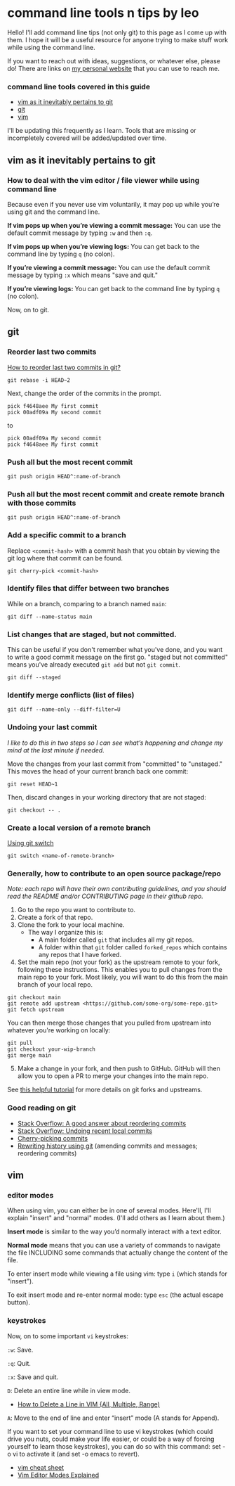# command line tools n tips by leo

Hello! I'll add command line tips (not only git) to this page as I come up with them. 
I hope it will be a useful resource for anyone trying to make stuff work while using 
the command line.

If you want to reach out with ideas, suggestions, or whatever else, please do! There 
are links on [my personal website](https://leoebfolsom.com/) that you can use to reach me.

### command line tools covered in this guide
* [vim as it inevitably pertains to git](#vim-as-it-inevitably-pertains-to-git)
* [git](#git)
* [vim](#vim)

I'll be updating this frequently as I learn. Tools that are missing or incompletely covered will be added/updated over time.

## vim as it inevitably pertains to git

### How to deal with the vim editor / file viewer while using command line
Because even if you never use vim voluntarily, it may pop up while you’re 
using git and the command line.

**If vim pops up when you’re viewing a commit message:** You can use the default 
commit message by typing `:w` and then `:q`.

**If vim pops up when you’re viewing logs:** You can get back to the command 
line by typing `q` (no colon).

**If you’re viewing a commit message:** You can use the default commit message by typing `:x` which means "save and quit."

**If you’re viewing logs:** You can get back to the command line by typing `q` (no colon).

Now, on to git.

## git

### Reorder last two commits
[How to reorder last two commits in git?](https://stackoverflow.com/questions/33388210/how-to-reorder-last-two-commits-in-git)

```
git rebase -i HEAD~2
```

Next, change the order of the commits in the prompt.

```
pick f4648aee My first commit
pick 00adf09a My second commit
```

to

```
pick 00adf09a My second commit
pick f4648aee My first commit
```

### Push all but the most recent commit

```
git push origin HEAD^:name-of-branch
```

### Push all but the most recent commit and create remote branch with those commits 

```
git push origin HEAD^:name-of-branch
```

### Add a specific commit to a branch

Replace `<commit-hash>` with a commit hash that you obtain 
by viewing the git log where that commit can be found.

```
git cherry-pick <commit-hash>
```

### Identify files that differ between two branches
While on a branch, comparing to a branch named `main`:

```
git diff --name-status main
```

### List changes that are staged, but not committed.
This can be useful if you don't remember what you've done, and
you want to write a good commit message on the first go. "staged
but not committed" means you've already executed `git add` but 
not `git commit`.

```
git diff --staged
```

### Identify merge conflicts (list of files)

```
git diff --name-only --diff-filter=U
```

### Undoing your last commit
*I like to do this in two steps so I can see what’s 
happening and change my mind at the last minute if needed.*

Move the changes from your last commit from "committed" to "unstaged." 
This moves the head of your current branch back one commit:

```
git reset HEAD~1
```

Then, discard changes in your working directory that are not staged:

```
git checkout -- .
```

### Create a local version of a remote branch
[Using git switch](https://stackoverflow.com/a/9537923/5037635)

```
git switch <name-of-remote-branch>
```

### Generally, how to contribute to an open source package/repo
_Note: each repo will have their own contributing guidelines, and you should 
read the README and/or CONTRIBUTING page in their github repo._

1. Go to the repo you want to contribute to.
2. Create a fork of that repo.
3. Clone the fork to your local machine.
    * The way I organize this is:
        - A main folder called `git` that includes all my git repos.
        - A folder within that `git` folder called `forked_repos` which contains 
        any repos that I have forked.
4. Set the main repo (not your fork) as the upstream remote to your fork, 
following these instructions. This enables you to pull changes from the main repo to your fork.
Most likely, you will want to do this from the main branch of your local repo.
```
git checkout main
git remote add upstream <https://github.com/some-org/some-repo.git>
git fetch upstream
```
You can then merge those changes that you pulled from upstream into whatever you're working
on locally:
```
git pull
git checkout your-wip-branch
git merge main
```
5. Make a change in your fork, and then push to GitHub. GitHub will then allow you to
 open a PR to merge your changes into the main repo.

See [this helpful tutorial](https://www.atlassian.com/git/tutorials/git-forks-and-upstreams) 
for more details on git forks and upstreams. 

### Good reading on git
* [Stack Overflow: A good answer about reordering commits](https://stackoverflow.com/a/2740812)
* [Stack Overflow: Undoing recent local commits](https://stackoverflow.com/questions/927358/how-do-i-undo-the-most-recent-local-commits-in-git)
* [Cherry-picking commits](https://www.devroom.io/2010/06/10/cherry-picking-specific-commits-from-another-branch/)
* [Rewriting history using git](https://git-scm.com/book/en/v2/Git-Tools-Rewriting-History) (amending commits and messages; reordering commits)

## vim

### editor modes
When using vim, you can either be in one of several modes. Here'll, I'll explain
"insert" and "normal" modes. (I'll add others as I learn about them.)

**Insert mode** is similar to the way you’d normally interact with a text editor.

**Normal mode** means that you can use a variety of commands to navigate the file INCLUDING some commands that actually change the content of the file.

To enter insert mode while viewing a file using vim: type `i` (which stands for "insert").

To exit insert mode and re-enter normal mode: type `esc` (the actual escape button).

### keystrokes

Now, on to some important `vi` keystrokes:

`:w`: Save.

`:q`: Quit.

`:x`: Save and quit.

`D`: Delete an entire line while in view mode.
* [How to Delete a Line in VIM {All, Multiple, Range)](https://phoenixnap.com/kb/how-to-delete-line-vim)

`A`: Move to the end of line and enter “insert” mode (A stands for Append).

If you want to set your command line to use vi keystrokes (which could drive you
nuts, could make your life easier, or could be a way of forcing yourself to
learn those keystrokes), you can do so with this command: set -o vi to activate
it (and set -o emacs to revert).

* [vim cheat sheet](http://www.viemu.com/vi-vim-cheat-sheet.gif)
* [Vim Editor Modes Explained](https://www.freecodecamp.org/news/vim-editor-modes-explained/)